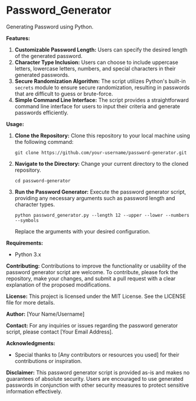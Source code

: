 # Password_Generator
Generating Password using Python.


**Features:**
1. **Customizable Password Length:** Users can specify the desired length of the generated password.
2. **Character Type Inclusion:** Users can choose to include uppercase letters, lowercase letters, numbers, and special characters in their generated passwords.
3. **Secure Randomization Algorithm:** The script utilizes Python's built-in `secrets` module to ensure secure randomization, resulting in passwords that are difficult to guess or brute-force.
4. **Simple Command Line Interface:** The script provides a straightforward command line interface for users to input their criteria and generate passwords efficiently.

**Usage:**
1. **Clone the Repository:** Clone this repository to your local machine using the following command:
   ```
   git clone https://github.com/your-username/password-generator.git
   ```
2. **Navigate to the Directory:** Change your current directory to the cloned repository.
   ```
   cd password-generator
   ```
3. **Run the Password Generator:** Execute the password generator script, providing any necessary arguments such as password length and character types.
   ```
   python password_generator.py --length 12 --upper --lower --numbers --symbols
   ```
   Replace the arguments with your desired configuration.

**Requirements:**
- Python 3.x

**Contributing:**
Contributions to improve the functionality or usability of the password generator script are welcome. To contribute, please fork the repository, make your changes, and submit a pull request with a clear explanation of the proposed modifications.

**License:**
This project is licensed under the MIT License. See the LICENSE file for more details.

**Author:**
[Your Name/Username]

**Contact:**
For any inquiries or issues regarding the password generator script, please contact [Your Email Address].

**Acknowledgments:**
- Special thanks to [Any contributors or resources you used] for their contributions or inspiration.

**Disclaimer:**
This password generator script is provided as-is and makes no guarantees of absolute security. Users are encouraged to use generated passwords in conjunction with other security measures to protect sensitive information effectively.
